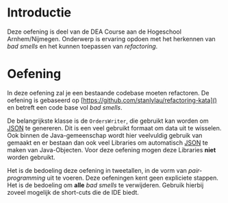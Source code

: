 # Introductie

Deze oefening is deel van de DEA Course aan de Hogeschool Arnhem/Nijmegen. 
Onderwerp is ervaring opdoen met het herkennen van _bad smells_ en het kunnen
toepassen van _refactoring_.

# Oefening

In deze oefening zal je een bestaande codebase moeten refactoren. De oefening is gebaseerd
op [https://github.com/stanlylau/refactoring-kata]() en betreft een code base vol _bad smells_.

De belangrijkste klasse is de `OrdersWriter`, die gebruikt kan worden om 
[JSON](https://www.json.org/) te genereren. Dit is een veel gebruikt formaat om data uit te 
wisselen. Ook binnen de Java-gemeenschap wordt hier veelvuldig gebruik van gemaakt en er bestaan
dan ook veel Libraries om automatisch [JSON](https://www.json.org/) te maken van Java-Objecten. Voor deze oefening mogen
deze Libraries **niet** worden gebruikt.

Het is de bedoeling deze oefening in tweetallen, in de vorm van _pair-programming_ uit te voeren.
Deze oefeningen kent geen expliciete stappen. Het is de bedoeling om __alle__ _bad smells_
te verwijderen. Gebruik hierbij zoveel mogelijk de short-cuts die de IDE biedt.



